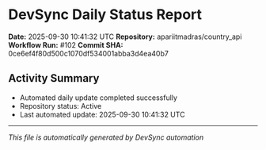 # DevSync Daily Status Report

**Date:** 2025-09-30 10:41:32 UTC
**Repository:** apariitmadras/country_api
**Workflow Run:** #102
**Commit SHA:** 0ce6ef4f80d500c1070df534001abba3d4ea40b7

## Activity Summary
- Automated daily update completed successfully
- Repository status: Active
- Last automated update: 2025-09-30 10:41:32 UTC

---
*This file is automatically generated by DevSync automation*
